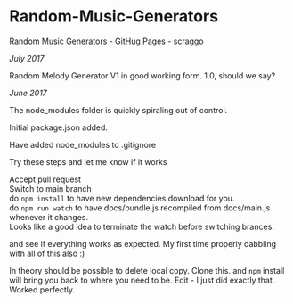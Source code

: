 # Random-Music-Generators

[Random Music Generators - GitHug Pages](https://scraggo.github.io/Random-Music-Generators/) - scraggo

*July 2017*

Random Melody Generator V1 in good working form. 1.0, should we say?

*June 2017*

The node_modules folder is quickly spiraling out of control.

Initial package.json added.

Have added node_modules to .gitignore

Try these steps and let me know if it works

Accept pull request  
Switch to main branch  
do ```npm install``` to have new dependencies download for you.  
do ```npm run watch``` to have docs/bundle.js recompiled from docs/main.js whenever it changes.  
Looks like a good idea to terminate the watch before switching brances.

and see if everything works as expected.
My first time properly dabbling with all of this also :)

In theory should be possible to delete local copy. Clone this. and ```npm``` install will bring you back to where you need to be.
Edit - I just did exactly that. Worked perfectly.